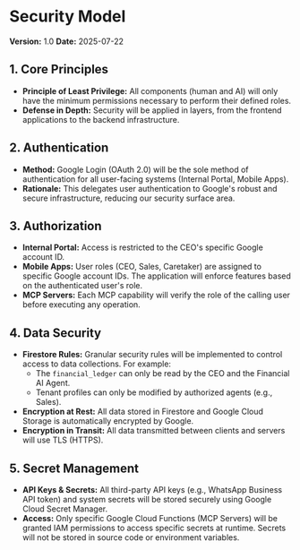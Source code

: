 # Security Model

**Version:** 1.0
**Date:** 2025-07-22

## 1. Core Principles

- **Principle of Least Privilege:** All components (human and AI) will only have the minimum permissions necessary to perform their defined roles.
- **Defense in Depth:** Security will be applied in layers, from the frontend applications to the backend infrastructure.

## 2. Authentication

- **Method:** Google Login (OAuth 2.0) will be the sole method of authentication for all user-facing systems (Internal Portal, Mobile Apps).
- **Rationale:** This delegates user authentication to Google's robust and secure infrastructure, reducing our security surface area.

## 3. Authorization

- **Internal Portal:** Access is restricted to the CEO's specific Google account ID.
- **Mobile Apps:** User roles (CEO, Sales, Caretaker) are assigned to specific Google account IDs. The application will enforce features based on the authenticated user's role.
- **MCP Servers:** Each MCP capability will verify the role of the calling user before executing any operation.

## 4. Data Security

- **Firestore Rules:** Granular security rules will be implemented to control access to data collections. For example:
    - The `financial_ledger` can only be read by the CEO and the Financial AI Agent.
    - Tenant profiles can only be modified by authorized agents (e.g., Sales).
- **Encryption at Rest:** All data stored in Firestore and Google Cloud Storage is automatically encrypted by Google.
- **Encryption in Transit:** All data transmitted between clients and servers will use TLS (HTTPS).

## 5. Secret Management

- **API Keys & Secrets:** All third-party API keys (e.g., WhatsApp Business API token) and system secrets will be stored securely using Google Cloud Secret Manager.
- **Access:** Only specific Google Cloud Functions (MCP Servers) will be granted IAM permissions to access specific secrets at runtime. Secrets will not be stored in source code or environment variables.